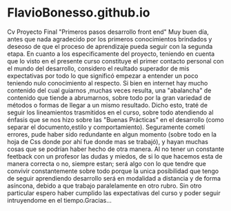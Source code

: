 # FlavioBonesso.github.io
Cv Proyecto Final "Primeros pasos desarrollo front end"
Muy buen día, antes que nada agradecido por los primeros conocimientos brindados y deseoso de que el proceso de aprendizaje pueda seguir con la segunda etapa.
En cuanto a los especificamente del proyecto, teniendo en cuenta que lo visto en el presente curso constituye el primer contacto personal con el mundo del desarrollo,
considero el reultado superador de mis expectativas por todo lo que significó empezar a entender un poco teniendo nulo conocimiento al respecto. 
Si bien en internet hay mucho contenido del cual guiarnos ,muchas veces resulta, una "abalancha" de contenido que tiende a abrumarnos, sobre todo por la gran variedad
de métodos o formas de llegar a un mismo resultado. Dicho esto, traté de seguir los lineamientos trasmitidos en el curso, sobre todo atendiendo al énfasis que se nos
hizo sobre las "Buenas Prácticas" en el desarrollo (como separar el documento,estilo y comportamiento). Seguramente cometí errores, pude haber sido redundante en 
algun momento (sobre todo en la hoja de Css donde por ahí fue donde mas se trabajó), y hayan muchas cosas que se podrían haber hecho de otra manera.
Al no tener un constante feetback con un profesor las dudas y miedos, de si lo que hacemos esta de manera correcta o no, siempre estan; será algo con lo que tendre 
que convivir constantemente sobre todo porque la unica posibilidad que tengo de seguir aprendiendo desarrollo será en modalidad a distancia y de forma asíncona, 
debido a que trabajo paralelamente en otro rubro.
Sin otro particular espero haber cumplido las expectativas del curso y poder seguir intruyendome en el tiempo.Gracias...
